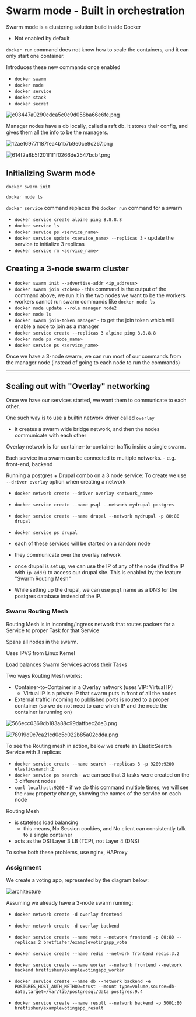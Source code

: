 # Swarm mode - Built in orchestration

Swarm mode is a clustering solution build inside Docker

- Not enabled by default

`docker run` command does not know how to scale the containers, and it can only start one container.

Introduces these new commands once enabled
- `docker swarm`
- `docker node`
- `docker service`
- `docker stack`
- `docker secret`


![c03447a0290cdca5c0c9d058ba66e6fe.png](../images/c03447a0290cdca5c0c9d058ba66e6fe.png)

Manager nodes have a db locally, called a raft db. It stores their config, and gives them all the info to be the managers.

![12ae16977f187fea4b1b7b9e0ce9c267.png](../images/12ae16977f187fea4b1b7b9e0ce9c267.png)

![614f2a8b5f201f1f1f0266de2547bcbf.png](../images/614f2a8b5f201f1f1f0266de2547bcbf.png)

## Initializing Swarm mode

`docker swarm init`

`docker node ls`

`docker service` command replaces the `docker run` command for a swarm
- `docker service create alpine ping 8.8.8.8`
- `docker service ls`
- `docker service ps <service_name>`
- `docker service update <service_name> --replicas 3` - update the service to initialize 3 replicas
- `docker service rm <service_name>`

## Creating a 3-node swarm cluster

- `docker swarm init --advertise-addr <ip_address>`
- `docker swarm join <token>` - this command is the output of the command above, we run it in the two nodes we want to be the workers
- workers cannot run swarm commands like `docker node ls`
- `docker node update --role manager node2`
- `docker node ls`
- `docker swarm join-token manager` - to get the join token which will enable a node to join as a manager
- `docker service create --replicas 3 alpine ping 8.8.8.8`
- `docker node ps <node_name>`
- `docker service ps <service_name>`

Once we have a 3-node swarm, we can run most of our commands from the manager node (instead of going to each node to run the commands)

---

## Scaling out with "Overlay" networking

Once we have our services started, we want them to communicate to each other. 

One such way is to use a builtin network driver called `overlay`
- it creates a swarm wide bridge network, and then the nodes communicate with each other

Overlay network is for container-to-container traffic inside a single swarm.

Each service in a swarm can be connected to multiple networks.
    - e.g. front-end, backend

Running a postgres + Drupal combo on a 3 node service:
To create we use `--driver overlay` option when creating a network
- `docker network create --driver overlay <network_name>`

- `docker service create --name psql --network mydrupal postgres` 
- `docker service create --name drupal --network mydrupal -p 80:80 drupal`
- `docker service ps drupal`
- each of these services will be started on a random node
- they communicate over the overlay network
- once drupal is set up, we can use the IP of any of the node (find the IP with `ip addr`) to access our drupal site. This is enabled by the feature "Swarm Routing Mesh"
- While setting up the drupal, we can use `psql` name as a DNS for the postgres database instead of the IP.

### Swarm Routing Mesh

Routing Mesh is in incoming/ingress network that routes packers for a Service to proper Task for that Service

Spans all nodes in the swarm.

Uses IPVS from Linux Kernel

Load balances Swarm Services across their Tasks

Two ways Routing Mesh works: 
- Container-to-Container in a Overlay network (uses VIP: Virtual IP)
    - Virtual IP is a private IP that swarm puts in front of all the nodes
- External traffic incoming to published ports is routed to a proper container (so we do not need to care which IP and the node the container is running on)

![566ecc0369db183a88c99daffbec2de3.png](../images/566ecc0369db183a88c99daffbec2de3.png)

![78919d9c7ca21cd0c5c022b85a02cdda.png](../images/78919d9c7ca21cd0c5c022b85a02cdda.png)

To see the Routing mesh in action, below we create an ElasticSearch Service with 3 replicas
- `docker service create --name search --replicas 3 -p 9200:9200 elasticsearch:2`
- `docker service ps search` - we can see that 3 tasks were created on the 3 different nodes
- `curl localhost:9200` - if we do this command multiple times, we will see the `name` property change, showing the names of the service on each node

Routing Mesh
- is stateless load balancing 
    - this means, No Session cookies, and No client can consistently talk to a single container
- acts as the OSI Layer 3 LB (TCP), not Layer 4 (DNS)

To solve both these problems, use nginx, HAProxy

### Assignment

We create a voting app, represented by the diagram below: 

![architecture](../images/architecture.png)

Assuming we already have a 3-node swarm running:
- `docker network create -d overlay frontend`
- `docker network create -d overlay backend`

- `docker service create --name vote --network frontend -p 80:80 --replicas 2 bretfisher/examplevotingapp_vote`

- `docker service create --name redis --network frontend redis:3.2`

- `docker service create --name worker --network frontend --network backend bretfisher/examplevotingapp_worker`

- `docker service create --name db --network backend -e POSTGRES_HOST_AUTH_METHOD=trust --mount type=volume,source=db-data,target=/var/lib/postgresql/data postgres:9.4`

- `docker service create --name result --network backend -p 5001:80 bretfisher/examplevotingapp_result`